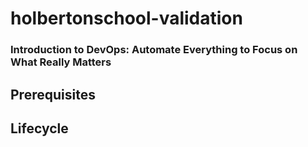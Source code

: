# holbertonschool-validation
### Introduction to DevOps: Automate Everything to Focus on What Really Matters

## Prerequisites

## Lifecycle